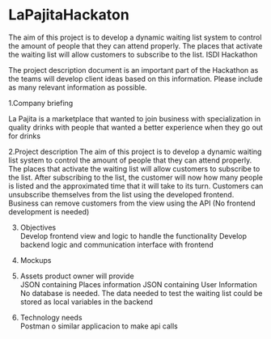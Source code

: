 # LaPajitaHackaton
The aim of this project is to develop a dynamic waiting list system to control the amount of people that they can attend properly. The places that activate the waiting list will allow customers to subscribe to the list. 
ISDI Hackathon  


The project description document is an important part of the Hackathon as the teams will develop client ideas based on this information. Please include as many relevant information as possible.     

1.Company briefing     
        
La Pajita is a marketplace that wanted to join business with specialization in quality drinks with people that wanted a better experience when they go out for drinks

2.Project description 
The aim of this project is to develop a dynamic waiting list system to control the amount of people that they can attend properly.
The places that activate the waiting list will allow customers to subscribe to the list.
After subscribing to the list, the customer will now how many people is listed and the approximated time that it will take to its turn.
Customers can unsubscribe themselves from the list using the developed frontend. Business can remove customers from the view using the API (No frontend development is needed)

3. Objectives         
Develop frontend view and logic to handle the functionality
Develop backend logic and communication interface with frontend


4. Mockups         

5. Assets product owner will provide     
JSON containing Places information
JSON containing User Information
No database is needed. The data needed to test the waiting list could be stored as local variables in the backend

6. Technology needs       
Postman o similar applicacion to make api calls
